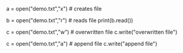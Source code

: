 a = open("demo.txt","x")  # creates file 

b = open("demo.txt","r")    # reads file 
print(b.read())

c = open("demo.txt","w")    # overwritten file 
c.write("overwritten file")

c = open("demo.txt","a")    # append file 
c.write("append file")